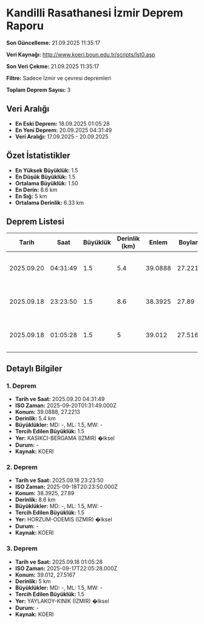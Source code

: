 # Kandilli Rasathanesi İzmir Deprem Raporu

**Son Güncelleme:** 21.09.2025 11:35:17

**Veri Kaynağı:** http://www.koeri.boun.edu.tr/scripts/lst0.asp

**Son Veri Çekme:** 21.09.2025 11:35:17

**Filtre:** Sadece İzmir ve çevresi depremleri

**Toplam Deprem Sayısı:** 3

## Veri Aralığı

- **En Eski Deprem:** 18.09.2025 01:05:28
- **En Yeni Deprem:** 20.09.2025 04:31:49
- **Veri Aralığı:** 17.09.2025 - 20.09.2025

## Özet İstatistikler

- **En Yüksek Büyüklük:** 1.5
- **En Düşük Büyüklük:** 1.5
- **Ortalama Büyüklük:** 1.50
- **En Derin:** 8.6 km
- **En Sığ:** 5 km
- **Ortalama Derinlik:** 6.33 km

## Deprem Listesi

| Tarih | Saat | Büyüklük | Derinlik (km) | Enlem | Boylam | Konum | Durum |
|-------|------|----------|---------------|-------|--------|-------|-------|
| 2025.09.20 | 04:31:49 | 1.5 | 5.4 | 39.0888 | 27.2213 | KASIKCI-BERGAMA (IZMIR) �lksel | - |
| 2025.09.18 | 23:23:50 | 1.5 | 8.6 | 38.3925 | 27.89 | HORZUM-ODEMIS (IZMIR) �lksel | - |
| 2025.09.18 | 01:05:28 | 1.5 | 5 | 39.012 | 27.5167 | YAYLAKOY-KINIK (IZMIR) �lksel | - |

## Detaylı Bilgiler

### 1. Deprem

- **Tarih ve Saat:** 2025.09.20 04:31:49
- **ISO Zaman:** 2025-09-20T01:31:49.000Z
- **Konum:** 39.0888, 27.2213
- **Derinlik:** 5.4 km
- **Büyüklükler:** MD: -, ML: 1.5, MW: -
- **Tercih Edilen Büyüklük:** 1.5
- **Yer:** KASIKCI-BERGAMA (IZMIR) �lksel
- **Durum:** -
- **Kaynak:** KOERI

### 2. Deprem

- **Tarih ve Saat:** 2025.09.18 23:23:50
- **ISO Zaman:** 2025-09-18T20:23:50.000Z
- **Konum:** 38.3925, 27.89
- **Derinlik:** 8.6 km
- **Büyüklükler:** MD: -, ML: 1.5, MW: -
- **Tercih Edilen Büyüklük:** 1.5
- **Yer:** HORZUM-ODEMIS (IZMIR) �lksel
- **Durum:** -
- **Kaynak:** KOERI

### 3. Deprem

- **Tarih ve Saat:** 2025.09.18 01:05:28
- **ISO Zaman:** 2025-09-17T22:05:28.000Z
- **Konum:** 39.012, 27.5167
- **Derinlik:** 5 km
- **Büyüklükler:** MD: -, ML: 1.5, MW: -
- **Tercih Edilen Büyüklük:** 1.5
- **Yer:** YAYLAKOY-KINIK (IZMIR) �lksel
- **Durum:** -
- **Kaynak:** KOERI

